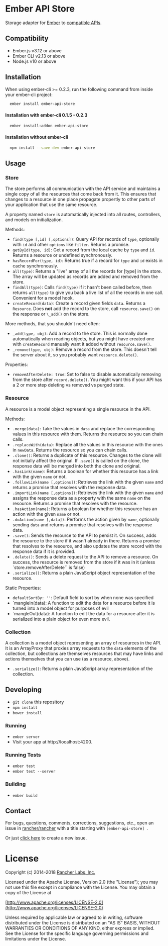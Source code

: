 Ember API Store
===============

Storage adapter for [Ember](http://emberjs.com) to [compatible APIs](http://github.com/rancher/api-spec).


Compatibility
------------------------------------------------------------------------------

* Ember.js v3.12 or above
* Ember CLI v2.13 or above
* Node.js v10 or above


Installation
------------------------------------------------------------------------------

When using ember-cli >= 0.2.3, run the following command from inside your ember-cli project:

```bash
  ember install ember-api-store
```

#### Installation with ember-cli 0.1.5 - 0.2.3
```bash
  ember install:addon ember-api-store
```

#### Installation without ember-cli
```bash
  npm install --save-dev ember-api-store
```

## Usage

### Store

The store performs all communication with the API service and maintains a single copy of all the resources that come back from it.  This ensures that changes to a resource in one place propagate propertly to other parts of your application that use the same resource.

A property named `store` is automatically injected into all routes, controllers, and models on initialization.

Methods:
* `find(type [,id] [,options])`: Query API for records of `type`, optionally with `id` and other `options` like `filter`.  Returns a promise.
* `getById(type, id)`: Get a record from the local cache by `type` and `id`.  Returns a resource or undefined synchronously.
* `hasRecordFor(type, id)`: Returns true if a record for `type` and `id` exists in cache synchronously.
* `all(type)`: Returns a "live" array of all the records for [type] in the store.  The array will be updated as records are added and removed from the store.
* `findAll(type)`: Calls `find(type)` if it hasn't been called before, then returns `all(type)` to give you back a live list of all the records in one call.  Convenient for a model hook.
* `createRecord(data)`: Create a record given fields `data`.  Returns a `Resource`.  Does **not** add the record to the store, call `resource.save()` on the response or `\_add()` on the store.

More methods, that you shouldn't need often:
* `_add(type, obj)`: Add a record to the store.  This is normally done automatically when reading objects, but you might have created one with `createRecord` manually want it added without `resource.save()`.
* `_remove(type, obj)`: Remove a record from the store.  This doesn't tell the server about it, so you probably want `resource.delete()`.

Properties:
* `removeAfterDelete: true`: Set to false to disable automatically removing from the store after `record.delete()`.  You might want this if your API has a 2 or more step deleting vs removed vs purged state.

### Resource
A resource is a model object representing a single resource in the API.

Methods:
* `.merge(data)`: Take the values in `data` and replace the corresponding values in this resource with them.  Returns the resource so you can chain calls.
* `.replaceWith(data)`: Replace all the values in this resource with the ones in `newData`.  Returns the resource so you can chain calls.
* `.clone()`: Returns a duplicate of this resource.  Changes to the clone will not initially affect the original.  If `.save()` is called on the clone, the response data will be merged into both the clone and original.
* `.hasLink(name)`: Returns a boolean for whether this resource has a link with the given `name` or not.
* `.followLink(name [,options])`: Retrieves the link with the given `name` and returns a promise that resolves with the response data.
* `.importLink(name [,options])`: Retrieves the link with the given `name` and assigns the response data as a property with the same `name` on the resource.  Returns a promise that resolves with the resource.
* `.hasAction(name)`: Returns a boolean for whether this resource has an action with the given `name` or not.
* `.doAction(name [,data])`: Performs the action given by `name`, optionally sending `data` and returns a promise that resolves with the response data.
* `.save()`: Sends the resource to the API to persist it.  On success, adds the resource to the store if it wasn't already in there.  Returns a promise that resolves to the resource, and also updates the store record with the response data if it is provided.
* `.delete()`: Sends a delete request to the API to remove a resource.  On success, the resource is removed from the store if it was in it (unless `store.removeAfterDelete`` is false)
* `.serialize()`: Returns a plain JavaScript object representation of the resource.

Static Properties:
* `defaultSortBy: ''`: Default field to sort by when none was specified
* `mangleIn(data): A function to edit the data for a resource before it is turned into a model object for purposes of evil
* `mangleOut(data): A function to edit the data for a resource after it is serialized into a plain object for even more evil.

### Collection
A collection is a model object representing an array of resources in the API.  It is an ArrayProxy that proxies array requests to the `data` elements of the collection, but collections are themselves resources that may have links and actions themselves that you can use (as a resource, above).

* `.serialize()`: Returns a plain JavaScript array representation of the collection.

## Developing

* `git clone` this repository
* `npm install`
* `bower install`

### Running

* `ember server`
* Visit your app at http://localhost:4200.

### Running Tests

* `ember test`
* `ember test --server`

### Building

* `ember build`


## Contact
For bugs, questions, comments, corrections, suggestions, etc., open an issue in
 [rancher/rancher](//github.com/rancher/rancher/issues) with a title starting with `[ember-api-store] `.

Or just [click here](//github.com/rancher/rancher/issues/new?title=%5Bember-api-store%5D%20) to create a new issue.

License
=======
Copyright (c) 2014-2018 [Rancher Labs, Inc.](http://rancher.com)

Licensed under the Apache License, Version 2.0 (the "License");
you may not use this file except in compliance with the License.
You may obtain a copy of the License at

[http://www.apache.org/licenses/LICENSE-2.0](http://www.apache.org/licenses/LICENSE-2.0)

Unless required by applicable law or agreed to in writing, software
distributed under the License is distributed on an "AS IS" BASIS,
WITHOUT WARRANTIES OR CONDITIONS OF ANY KIND, either express or implied.
See the License for the specific language governing permissions and
limitations under the License.
